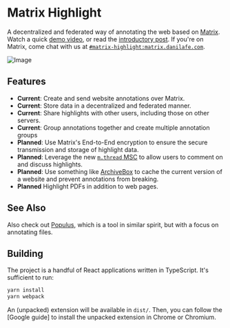 # Matrix Highlight
A decentralized and federated way of annotating the web based on [Matrix](https://matrix.org).
Watch a quick [demo video](https://youtu.be/Q3h5A0DsE1s), or read the [introductory post](https://danilafe.com/blog/introducing_highlight/).
If you're on Matrix, come chat with us at [`#matrix-highlight:matrix.danilafe.com`](https://matrix.to/#/#matrix-highlight:matrix.danilafe.com).

![Image](https://danilafe.com/blog/introducing_highlight/mhl_many.png)

## Features
* __Current__: Create and send website annotations over Matrix.
* __Current__: Store data in a decentralized and federated manner.
* __Current__: Share highlights with other users, including those on other servers.
* __Current__: Group annotations together and create multiple annotation groups
* __Planned__: Use Matrix's End-to-End encryption to ensure the secure transmission and storage of highlight data.
* __Planned__: Leverage the new [`m.thread` MSC](https://github.com/matrix-org/matrix-doc/blob/gsouquet/threading-via-relations/proposals/3440-threading-via-relations.md) to allow users to comment on and discuss
highlights.
* __Planned__: Use something like [ArchiveBox](https://archivebox.io/) to cache the current version of a website and prevent annotations from breaking.
* __Planned__ Highlight PDFs in addition to web pages.

## See Also
Also check out [Populus](https://github.com/opentower/populus-viewer), which is a tool in similar spirit, but with a focus on annotating files.

## Building
The project is a handful of React applications written in TypeScript. It's sufficient to run:

```Bash
yarn install
yarn webpack
```

An (unpacked) extension will be available in `dist/`. Then, you can follow the [Google guide] to
install the unpacked extension in Chrome or Chromium.
